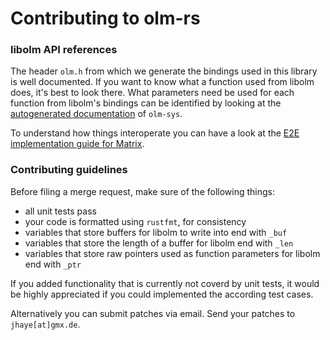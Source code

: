 # Contributing to olm-rs

### libolm API references
The header `olm.h` from which we generate the bindings used in this library is well documented. If you want to know what a function used from libolm does, it's best to look there.
What parameters need be used for each function from libolm's bindings can be identified by looking at the [autogenerated documentation](https://docs.rs/olm-sys) of `olm-sys`.

To understand how things interoperate you can have a look at the [E2E implementation guide for Matrix](https://matrix.org/docs/guides/e2e_implementation.html).

### Contributing guidelines
Before filing a merge request, make sure of the following things:

* all unit tests pass
* your code is formatted using `rustfmt`, for consistency
* variables that store buffers for libolm to write into end with `_buf`
* variables that store the length of a buffer for libolm end with `_len`
* variables that store raw pointers used as function parameters for libolm end with `_ptr`

If you added functionality that is currently not coverd by unit tests, it would be highly appreciated if you could implemented the according test cases.

Alternatively you can submit patches via email. Send your patches to `jhaye[at]gmx.de`.